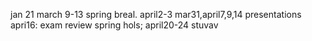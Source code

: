 jan 21 march 9-13 spring breal. april2-3  mar31,april7,9,14 presentations apri16: exam review spring hols; april20-24 stuvav 
